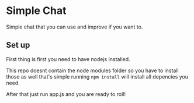 Simple Chat
==============

Simple chat that you can use and improve if you want to. 

Set up
--------
First thing is first you need to have nodejs installed.

This repo doesnt contain the node modules folder so you have to install those as well that's simple running
`npm install` 
will install all depencies you need.

After that just run app.js and you are ready to roll!